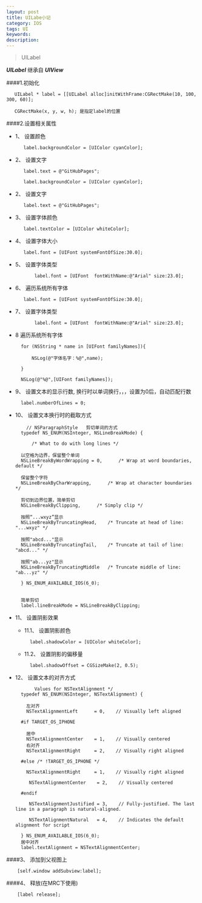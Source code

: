 ```yaml
---
layout: post
title: UILabe小记
category: IOS
tags: UI
keywords:
description:
---
```


>UILabel

***UILabel*** 继承自 ***UIView*** 

####1.初始化
	
	   UILabel * label = [[UILabel alloc]initWithFrame:CGRectMake(10, 100, 300, 60)];
	
	   CGRectMake(x, y, w, h); 是指定label的位置	
	
####2.设置相关属性

* 1、 设置颜色
 		
 	     label.backgroundColor = [UIColor cyanColor];
* 2、 设置文字

	     label.text = @"GitHubPages";

 	     label.backgroundColor = [UIColor cyanColor];
* 2、 设置文字

	     label.text = @"GitHubPages";

* 3、 设置字体颜色

	     label.textColor = [UIColor whiteColor];
* 4、 设置字体大小 

	     label.font = [UIFont systemFontOfSize:30.0];   
* 5、 设置字体类型

             label.font = [UIFont  fontWithName:@"Arial" size:23.0];
* 6、 遍历系统所有字体

	     label.font = [UIFont systemFontOfSize:30.0];   
* 7、 设置字体类型

             label.font = [UIFont  fontWithName:@"Arial" size:23.0];
* 8  遍历系统所有字体

	    for (NSString * name in [UIFont familyNames]){
	
			NSLog(@"字体名字：%@",name);
		
	    }
	  
	    NSLog(@"%@",[UIFont familyNames]);

* 9、 设置文本的显示行数, 换行时以单词换行，，，设置为0后，自动匹配行数

	    label.numberOfLines = 0;

* 10、 设置文本换行时的截取方式

	      // NSParagraphStyle   剪切单词的方式
        typedef NS_ENUM(NSInteger, NSLineBreakMode) {
    
    		/* What to do with long lines */
    		
        以空格为边界，保留整个单词    
        NSLineBreakByWordWrapping = 0,     	/* Wrap at word boundaries, default */
        
        保留整个字符
        NSLineBreakByCharWrapping,		/* Wrap at character boundaries */
        
        剪切到边界位置，简单剪切
        NSLineBreakByClipping,		/* Simply clip */
        
        按照“...wxyz”显示
        NSLineBreakByTruncatingHead,	/* Truncate at head of line: "...wxyz" */
        
        按照"abcd..."显示
        NSLineBreakByTruncatingTail,	/* Truncate at tail of line: "abcd..." */
        
        按照"ab...yz"显示
        NSLineBreakByTruncatingMiddle	/* Truncate middle of line:  "ab...yz" */
        
        } NS_ENUM_AVAILABLE_IOS(6_0);
      
      
        简单剪切
        label.lineBreakMode = NSLineBreakByClipping;

* 11、 设置阴影效果
	
	+ 11.1、 设置阴影颜色
		
		    label.shadowColor = [UIColor whiteColor];
	+ 11.2、 设置阴影的偏移量
		
		    label.shadowOffset = CGSizeMake(2, 0.5);
* 12、 设置文本的对齐方式

		     Values for NSTextAlignment */
        typedef NS_ENUM(NSInteger, NSTextAlignment) {
        	
          左对齐
          NSTextAlignmentLeft      = 0,    // Visually left aligned
          
        #if TARGET_OS_IPHONE
        
          居中
          NSTextAlignmentCenter    = 1,    // Visually centered
          右对齐
          NSTextAlignmentRight     = 2,    // Visually right aligned
          
        #else /* !TARGET_OS_IPHONE */
        
          NSTextAlignmentRight     = 1,    // Visually right aligned
          
           NSTextAlignmentCenter    = 2,    // Visually centered
           
        #endif
        	
           NSTextAlignmentJustified = 3,    // Fully-justified. The last line in a paragraph is natural-aligned.
           
           NSTextAlignmentNatural   = 4,    // Indicates the default alignment for script
           
        } NS_ENUM_AVAILABLE_IOS(6_0);
		居中对齐
		label.textAlignment = NSTextAlignmentCenter;
####3、 添加到父视图上

		[self.window addSubview:label];
####4、 释放(在MRC下使用)		

		[label release];




















